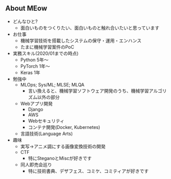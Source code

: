 ## About MEow
- どんなひと?
    - 面白いものをつくりたい、面白いものと触れ合いたいと思っています
- お仕事
    - 機械学習技術を搭載したシステムの保守・運用・エンハンス
    - たまに機械学習案件のPoC
- 実務スキル(2020/01までの時点)
    - Python 5年〜
    - PyTorch 1年〜
    - Keras 1年
- 勉強中
    - MLOps; Sys/ML; MLSE; MLQA
      - 言い換えると、機械学習ソフトウェア開発のうち、機械学習アルゴリズム以外の部分
    - Webアプリ開発
        - Django
        - AWS
        - Webセキュリティ
        - コンテナ開発(Docker, Kubernetes)
    - 言語技術(Language Arts)
- 趣味
    - 実写→アニメ調にする画像変換技術の開発
    - CTF
        - 特にSteganoとMiscが好きです
    - 同人即売会巡り
        - 特に技術書典、デザフェス、コミケ、コミティアが好きです

